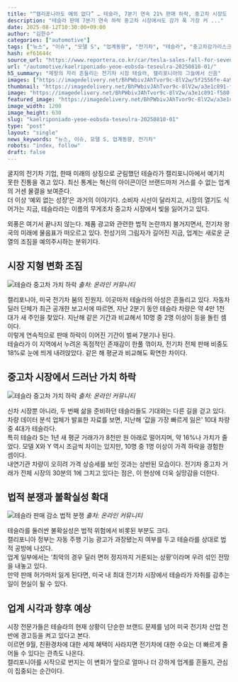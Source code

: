 ```yaml
---
title: "“캘리포니아도 예외 없다” … 테슬라, 7분기 연속 21% 판매 하락, 중고차 시장도 ‘가치 하락’"
description: "테슬라 판매 7분기 연속 하락 중고차 시장에서도 감가 폭 가장 커 ..."
date: 2025-08-12T10:30:00+09:00
author: "김한수"
categories: ["automotive"]
tags: ["뉴스", "이슈", "모델 S", "업계동향", "전기차", "테슬라", "중고차감가리스크", "전기차신뢰도경고"]
hash: ef61644c
source_url: "https://www.reportera.co.kr/car/tesla-sales-fall-for-seventh-quarter/"
url: "/automotive/kaelriponiado-yeoe-eobsda-teseulra-20250810-01/"
h5_summary: "제왕의 자리 흔들리는 전기차 시장 테슬라, 캘리포니아의 그늘에서 신음"
images: ["https://imagedelivery.net/BhPWbivJAhTvor9c-8lV2w/5f2556fe-4a9c-4de1-1444-47c256b73500/public", "https://imagedelivery.net/BhPWbivJAhTvor9c-8lV2w/07988f30-9305-4aa7-648a-37c9af0bbb00/public", "https://imagedelivery.net/BhPWbivJAhTvor9c-8lV2w/a3e1c891-f580-4525-0e34-75c1b352c700/public", "https://imagedelivery.net/BhPWbivJAhTvor9c-8lV2w/61b4a580-f3e5-4b40-96a7-475762391900/public"]
thumbnail: "https://imagedelivery.net/BhPWbivJAhTvor9c-8lV2w/a3e1c891-f580-4525-0e34-75c1b352c700/public"
image: "https://imagedelivery.net/BhPWbivJAhTvor9c-8lV2w/a3e1c891-f580-4525-0e34-75c1b352c700/public"
featured_image: "https://imagedelivery.net/BhPWbivJAhTvor9c-8lV2w/a3e1c891-f580-4525-0e34-75c1b352c700/public"
image_width: 1200
image_height: 630
slug: "kaelriponiado-yeoe-eobsda-teseulra-20250810-01"
type: "post"
layout: "single"
news_keywords: "뉴스, 이슈, 모델 S, 업계동향, 전기차"
robots: "index, follow"
draft: false
---
```


굴지의 전기차 기업, 한때 미래의 상징으로 군림했던 테슬라가 캘리포니아에서 예기치 못한 진통을 겪고 있다. 최신 통계는 혁신의 아이콘이던 브랜드마저 거스를 수 없는 업계의 거센 물결을 보여준다.  
더 이상 ‘예외 없는 성장’은 과거의 이야기다. 소비자 시선이 달라지고, 시장의 열기도 식어가는 지금, 테슬라라는 이름의 무게조차 중고차 시장에서 빛을 잃어가고 있다.

외풍은 여기서 끝나지 않는다. 제품 광고와 관련한 법적 논란까지 불거지면서, 전기차 왕국의 미래에 물음표가 떠오르고 있다. 전성기의 그림자가 길어진 지금, 업계는 새로운 균열의 조짐을 예의주시하는 분위기다.

## 시장 지형 변화 조짐

![테슬라 중고차 가치 하락](https://imagedelivery.net/BhPWbivJAhTvor9c-8lV2w/61b4a580-f3e5-4b40-96a7-475762391900/public)
*출처: 온라인 커뮤니티*


캘리포니아, 미국 전기차 붐의 진원지. 이곳마저 테슬라의 아성은 흔들리고 있다. 자동차 딜러 단체가 최근 공개한 보고서에 따르면, 지난 2분기 동안 테슬라 차량은 약 4만 1천 대가 새 주인을 찾았다. 지난해 같은 기간과 비교해서 10명 중 2명 이상이 등을 돌린 셈이다.  
이렇게 연속적으로 판매 하락이 이어진 기간이 벌써 7분기나 된다.  
테슬라가 이 지역에서 누려온 독점적인 존재감이 한풀 꺾이자, 전기차 전체 판매 비중도 18%로 눈에 띄게 내려앉았다. 같은 해 평균과 비교해도 확연한 차이다.

## 중고차 시장에서 드러난 가치 하락

![테슬라 중고차 가치 하락](https://imagedelivery.net/BhPWbivJAhTvor9c-8lV2w/07988f30-9305-4aa7-648a-37c9af0bbb00/public)
*출처: 온라인 커뮤니티*


신차 시장뿐 아니라, 두 번째 삶을 준비하던 테슬라들도 기대와는 다른 길을 걷고 있다.  
차량 데이터 분석 업체가 발표한 자료를 보면, 지난해 ‘값을 가장 빠르게 잃은’ 10대 차량 중 4대가 테슬라다.  
특히 테슬라 S는 1년 새 평균 거래가가 8천만 원 아래로 떨어지며, 약 16%나 가치가 줄었다. 모델 X와 Y 역시 조금씩 차이는 있지만, 10명 중 1명 이상이 가격 하락을 경험한 셈이다.  
내연기관 차량이 오히려 가격 상승세를 보인 것과는 상반된 모습이다. 전기차 중고차 거래가 전체 시장의 30분의 1에 그치고 있다는 점은, 이 현상에 더욱 실망감을 더한다.

## 법적 분쟁과 불확실성 확대

![테슬라 판매 감소 법적 분쟁](https://imagedelivery.net/BhPWbivJAhTvor9c-8lV2w/5f2556fe-4a9c-4de1-1444-47c256b73500/public)
*출처: 온라인 커뮤니티*


테슬라를 둘러싼 불확실성은 법적 위험에서 비롯된 부분도 크다.  
캘리포니아 정부는 자동 주행 기능 광고가 과장됐는지 여부를 두고 테슬라를 상대로 법적 공방에 나섰다.  
업계 일부에서는 ‘최악의 경우 딜러 면허 정지까지 거론되는 상황’이라며 우려 섞인 전망을 내놓고 있다.  
만약 판매 허가마저 잃게 된다면, 미국 내 최대 전기차 시장에서 테슬라가 자취를 감추는 일이 현실이 될 수 있다.

## 업계 시각과 향후 예상

시장 전문가들은 테슬라의 현재 상황이 단순한 브랜드 문제를 넘어 미국 전기차 산업 전반에 경고등을 켜고 있다고 본다.  
이르면 9월, 친환경차에 대한 세제 혜택이 사라지면 전기차에 대한 수요는 더 빠르게 줄어들 수 있다는 관측도 나온다.  
캘리포니아를 시작으로 번지는 이 변화가 앞으로 얼마나 더 강하게 업계를 흔들지, 관심이 집중되는 순간이다.

